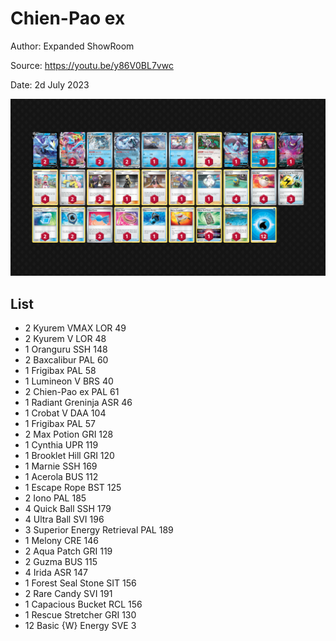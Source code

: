 # Chien-Pao ex

Author: Expanded ShowRoom

Source: <https://youtu.be/y86V0BL7vwc>

Date: 2d July 2023

![decklist](../../images/PAL/Chien-Pao%20ex/2-%20Chien-Pao%20ex.png)

## List

* 2 Kyurem VMAX LOR 49
* 2 Kyurem V LOR 48
* 1 Oranguru SSH 148
* 2 Baxcalibur PAL 60
* 1 Frigibax PAL 58
* 1 Lumineon V BRS 40
* 2 Chien-Pao ex PAL 61
* 1 Radiant Greninja ASR 46
* 1 Crobat V DAA 104
* 1 Frigibax PAL 57
* 2 Max Potion GRI 128
* 1 Cynthia UPR 119
* 1 Brooklet Hill GRI 120
* 1 Marnie SSH 169
* 1 Acerola BUS 112
* 1 Escape Rope BST 125
* 2 Iono PAL 185
* 4 Quick Ball SSH 179
* 4 Ultra Ball SVI 196
* 3 Superior Energy Retrieval PAL 189
* 1 Melony CRE 146
* 2 Aqua Patch GRI 119
* 2 Guzma BUS 115
* 4 Irida ASR 147
* 1 Forest Seal Stone SIT 156
* 2 Rare Candy SVI 191
* 1 Capacious Bucket RCL 156
* 1 Rescue Stretcher GRI 130
* 12 Basic {W} Energy SVE 3
